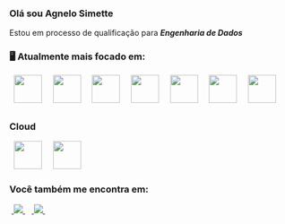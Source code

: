 ### Olá sou Agnelo Simette

Estou em processo de qualificação para ***Engenharia de Dados***

### 🖥️ Atualmente mais focado em:
<div display="inline">
  &nbsp;&nbsp;<img width="50" height="50" src="https://cdn.jsdelivr.net/gh/devicons/devicon/icons/python/python-original.svg" />&nbsp;&nbsp;
  &nbsp;&nbsp;<img width="50" height="50" src="https://cdn.jsdelivr.net/gh/devicons/devicon/icons/r/r-original.svg" />&nbsp;&nbsp;
  &nbsp;&nbsp;<img width="50" height="50" src="https://cdn.jsdelivr.net/gh/devicons/devicon/icons/nodejs/nodejs-original.svg" />&nbsp;&nbsp;
  &nbsp;&nbsp;<img width="50" height="50" src="https://cdn.jsdelivr.net/gh/devicons/devicon/icons/postgresql/postgresql-original.svg" />&nbsp;&nbsp;
  &nbsp;&nbsp;<img width="50" height="50" src="https://cdn.jsdelivr.net/gh/devicons/devicon/icons/mysql/mysql-original.svg" />&nbsp;&nbsp;
  &nbsp;&nbsp;<img width="50" height="50" src="https://cdn.jsdelivr.net/gh/devicons/devicon/icons/mongodb/mongodb-original.svg" />&nbsp;&nbsp;
  &nbsp;&nbsp;<img width="50" height="50" src="https://cdn.jsdelivr.net/gh/devicons/devicon/icons/redis/redis-original.svg" />&nbsp;&nbsp;
<div>

##
  
### Cloud 
<div display="inline">
  &nbsp;&nbsp;<img width="50" height="50" <img src="https://cdn.jsdelivr.net/gh/devicons/devicon/icons/amazonwebservices/amazonwebservices-original.svg" />&nbsp;&nbsp;
  &nbsp;&nbsp;<img width="50" height="50" <img src="https://cdn.jsdelivr.net/gh/devicons/devicon/icons/digitalocean/digitalocean-original.svg" />&nbsp;&nbsp;
<div>

### Você também me encontra em:
&nbsp;<a href="https://www.linkedin.com/in/agnelo-simette-49b8486b">
  <img src="https://img.shields.io/badge/linkedin-%230077B5.svg?style=for-the-badge&logo=linkedin&logoColor=white">
</a>&nbsp;
&nbsp;<a href="https://instagram.com/agnelosimette?igshid=YTQwZjQ0NmI0OA==">
  <img src="https://img.shields.io/badge/Instagram-%23E4405F.svg?style=for-the-badge&logo=Instagram&logoColor=white">
</a>&nbsp;

